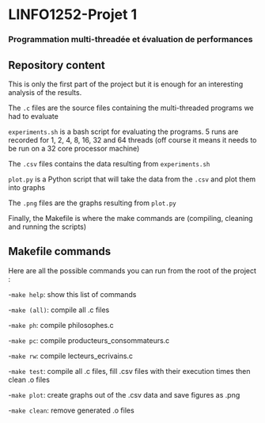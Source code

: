 # LINFO1252-Projet 1

### Programmation multi-threadée et évaluation de performances

###

## Repository content

This is only the first part of the project but it is enough for an interesting analysis of the results.

The `.c` files are the source files containing the multi-threaded programs we had to evaluate

`experiments.sh` is a bash script for evaluating the programs. 5 runs are recorded for 1, 2, 4, 8, 16, 32 and 64 threads (off course it means it needs to be run on a 32 core processor machine)

The `.csv` files contains the data resulting from `experiments.sh`

`plot.py` is a Python script that will take the data from the `.csv` and plot them into graphs

The `.png` files are the graphs resulting from `plot.py`

Finally, the Makefile is where the make commands are (compiling, cleaning and running the scripts) 

## Makefile commands

Here are all the possible commands you can run from the root of the project :

-`make help`: show this list of commands

-`make (all)`: compile all .c files

-`make ph`: compile philosophes.c

-`make pc`: compile producteurs_consommateurs.c

-`make rw`: compile lecteurs_ecrivains.c

-`make test`: compile all .c files, fill .csv files with their execution times then clean .o files

-`make plot`: create graphs out of the .csv data and save figures as .png

-`make clean`: remove generated .o files
